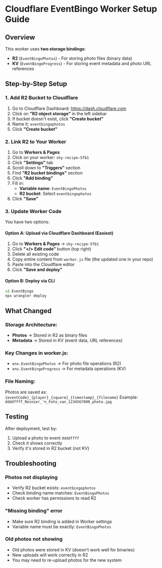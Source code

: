# Cloudflare EventBingo Worker Setup Guide

## Overview
This worker uses **two storage bindings**:
- **R2** (`EventBingoPhotos`) - For storing photo files (binary data)
- **KV** (`EventBingoProgress`) - For storing event metadata and photo URL references

## Step-by-Step Setup

### 1. Add R2 Bucket to Cloudflare

1. Go to Cloudflare Dashboard: https://dash.cloudflare.com
2. Click on **"R2 object storage"** in the left sidebar
3. If bucket doesn't exist, click **"Create bucket"**
4. Name it: `eventbingophotos`
5. Click **"Create bucket"**

### 2. Link R2 to Your Worker

1. Go to **Workers & Pages**
2. Click on your worker: `shy-recipe-5fb1`
3. Click **"Settings"** tab
4. Scroll down to **"Triggers"** section
5. Find **"R2 bucket bindings"** section
6. Click **"Add binding"**
7. Fill in:
   - **Variable name**: `EventBingoPhotos`
   - **R2 bucket**: Select `eventbingophotos`
8. Click **"Save"**

### 3. Update Worker Code

You have two options:

#### Option A: Upload via Cloudflare Dashboard (Easiest)
1. Go to **Workers & Pages** → `shy-recipe-5fb1`
2. Click **"</> Edit code"** button (top right)
3. Delete all existing code
4. Copy entire content from `worker.js` file (the updated one in your repo)
5. Paste into the Cloudflare editor
6. Click **"Save and deploy"**

#### Option B: Deploy via CLI
```bash
cd EventBingo
npx wrangler deploy
```

## What Changed

### Storage Architecture:
- **Photos** → Stored in R2 as binary files
- **Metadata** → Stored in KV (event data, URL references)

### Key Changes in worker.js:
- `env.EventBingoPhotos` → For photo file operations (R2)
- `env.EventBingoProgress` → For metadata operations (KV)

### File Naming:
Photos are saved as: `{eventCode}_{player}_{square}_{timestamp}_{filename}`
Example: `ddddffff_Reinier_'n_Foto_van_1234567890_photo.jpg`

## Testing

After deployment, test by:
1. Upload a photo to event `ddddffff`
2. Check it shows correctly
3. Verify it's stored in R2 bucket (not KV)

## Troubleshooting

### Photos not displaying
- Verify R2 bucket exists: `eventbingophotos`
- Check binding name matches: `EventBingoPhotos`
- Check worker has permissions to read R2

### "Missing binding" error
- Make sure R2 binding is added in Worker settings
- Variable name must be exactly: `EventBingoPhotos`

### Old photos not showing
- Old photos were stored in KV (doesn't work well for binaries)
- New uploads will work correctly in R2
- You may need to re-upload photos for the new system


